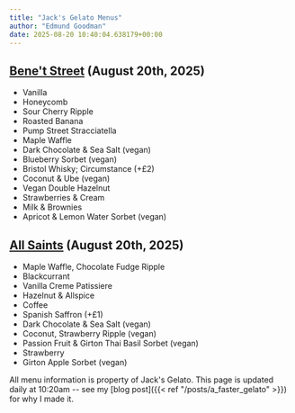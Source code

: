 ```yaml
---
title: "Jack's Gelato Menus"
author: "Edmund Goodman"
date: 2025-08-20 10:40:04.638179+00:00
---
```


## [Bene't Street](https://www.jacksgelato.com/bene-t-street-menu) (August 20th, 2025)

- Vanilla
- Honeycomb
- Sour Cherry Ripple
- Roasted Banana
- Pump Street Stracciatella
- Maple Waffle
- Dark Chocolate & Sea Salt  (vegan)
- Blueberry Sorbet (vegan)
- Bristol Whisky; Circumstance (+£2)
- Coconut & Ube (vegan)
- Vegan Double Hazelnut
- Strawberries & Cream
- Milk & Brownies
- Apricot & Lemon Water Sorbet (vegan)


## [All Saints](https://www.jacksgelato.com/all-saints-menu) (August 20th, 2025)

- Maple Waffle, Chocolate Fudge Ripple
- Blackcurrant
- Vanilla Creme Patissiere
- Hazelnut & Allspice
- Coffee
- Spanish Saffron (+£1)
- Dark Chocolate & Sea Salt (vegan)
- Coconut, Strawberry Ripple (vegan)
- Passion Fruit & Girton Thai Basil Sorbet (vegan)
- Strawberry
- Girton Apple Sorbet (vegan)

All menu information is property of Jack's Gelato. This page is
updated daily at 10:20am -- see my
[blog post]({{< ref "/posts/a_faster_gelato" >}}) for why I made it.

